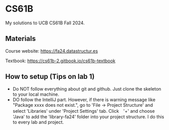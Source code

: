 # CS61B
My solutions to UCB CS61B Fall 2024. 

## Materials
Course website: https://fa24.datastructur.es

Textbook: https://cs61b-2.gitbook.io/cs61b-textbook

## How to setup (Tips on lab 1)
- Do NOT follow everything about git and github. Just clone the skeleton to your local machine.
- DO follow the IntelliJ part. However, if there is warning message like "Package xxxx does not exist.", go to 'File -> Project Structure' and select 'Libraries' under 'Project Settings' tab. Click　'+' and choose 'Java' to add the 'library-fa24' folder into your project structure. I do this to every lab and project.